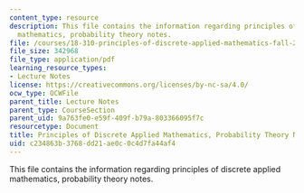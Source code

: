 ```yaml
---
content_type: resource
description: This file contains the information regarding principles of discrete applied
  mathematics, probability theory notes.
file: /courses/18-310-principles-of-discrete-applied-mathematics-fall-2013/c234863b3768dd21ae0c0c4d7fa44af4_MIT18_310F13_Ch1.pdf
file_size: 342968
file_type: application/pdf
learning_resource_types:
- Lecture Notes
license: https://creativecommons.org/licenses/by-nc-sa/4.0/
ocw_type: OCWFile
parent_title: Lecture Notes
parent_type: CourseSection
parent_uid: 9a763fe0-e59f-409f-b79a-803366095f7c
resourcetype: Document
title: Principles of Discrete Applied Mathematics, Probability Theory Notes
uid: c234863b-3768-dd21-ae0c-0c4d7fa44af4
---
```

This file contains the information regarding principles of discrete applied mathematics, probability theory notes.